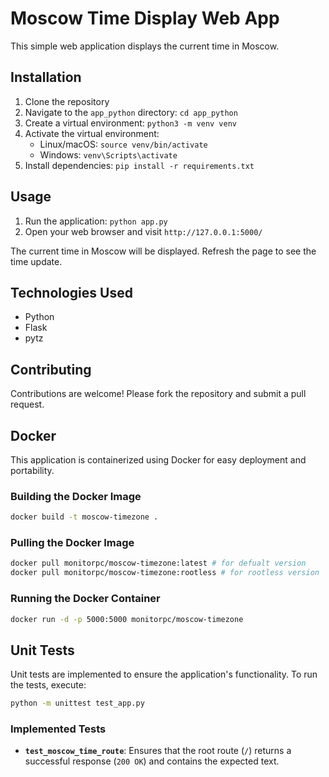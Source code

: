 # Moscow Time Display Web App

This simple web application displays the current time in Moscow.

## Installation

1. Clone the repository
2. Navigate to the `app_python` directory: `cd app_python`
3. Create a virtual environment: `python3 -m venv venv`
4. Activate the virtual environment:
    - Linux/macOS: `source venv/bin/activate`
    - Windows: `venv\Scripts\activate`
5. Install dependencies: `pip install -r requirements.txt`

## Usage

1. Run the application: `python app.py`
2. Open your web browser and visit `http://127.0.0.1:5000/`

The current time in Moscow will be displayed.  Refresh the page to see the time update.

## Technologies Used

* Python
* Flask
* pytz

## Contributing

Contributions are welcome!  Please fork the repository and submit a pull request.

## Docker

This application is containerized using Docker for easy deployment and portability.

### Building the Docker Image

```bash
docker build -t moscow-timezone .
```

### Pulling the Docker Image

```bash
docker pull monitorpc/moscow-timezone:latest # for defualt version   
docker pull monitorpc/moscow-timezone:rootless # for rootless version
```

### Running the Docker Container

```bash
docker run -d -p 5000:5000 monitorpc/moscow-timezone   
```

## Unit Tests
Unit tests are implemented to ensure the application's functionality. To run the tests, execute:
```sh
python -m unittest test_app.py
```

### Implemented Tests
- **`test_moscow_time_route`**: Ensures that the root route (`/`) returns a successful response (`200 OK`) and contains the expected text.

